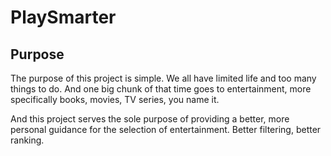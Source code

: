# PlaySmarter

## Purpose
The purpose of this project is simple. We all have limited life and too many things to do. And one big chunk of that time goes to entertainment, more specifically books, movies, TV series, you name it.

And this project serves the sole purpose of providing a better, more personal
guidance for the selection of entertainment. Better filtering, better ranking.